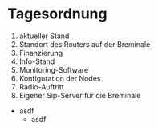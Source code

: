 # Tagesordnung

1. aktueller Stand
2. Standort des Routers auf der Breminale
3. Finanzierung
4. Info-Stand
5. Monitoring-Software
6. Konfiguration der Nodes
7. Radio-Auftritt
8. Eigener Sip-Server für die Breminale
* asdf
  * asdf